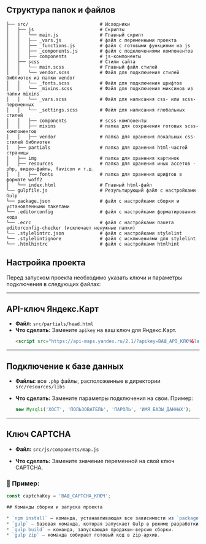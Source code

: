 ## Структура папок и файлов

```
├── src/                          # Исходники
│   ├── js                        # Скрипты
│   │   └── main.js               # Главный скрипт
│   │   ├── _vars.js              # файл с переменными проекта
│   │   ├── _functions.js         # файл с готовыми функциями на js
│   │   ├── _components.js        # файл с подключениями компонентов
│   │   ├── components            # js-компоненты
│   ├── scss                      # Стили сайта
│   │   └── main.scss             # Главный файл стилей
│   │   └── vendor.scss           # Файл для подключения стилей библиотек из папки vendor
│   │   └── _fonts.scss           # Файл для подключения шрифтов
│   │   └── _mixins.scss          # Файл для подключения миксинов из папки mixins
│   │   └── _vars.scss            # Файл для написания css- или scss-переменных
│   │   └── _settings.scss        # Файл для написания глобальных стилей
│   │   ├── components            # scss-компоненты
│   │   ├── mixins                # папка для сохранения готовых scss-компонентов
│   │   ├── vendor                # папка для хранения локальных css-стилей библиотек
│   ├── partials                  # папка для хранения html-частей страницы
│   ├── img                       # папка для хранения картинок
│   ├── resources                 # папка для хранения иных ассетов - php, видео-файлы, favicon и т.д.
│   │   ├── fonts                 # папка для хранения шрифтов в формате woff2
│   └── index.html                # Главный html-файл
└── gulpfile.js                   # Результирующий файл с настройками Gulp
└── package.json                  # файл с настройками сборки и установленными пакетами
└── .editorconfig                 # файл с настройками форматирования кода
└── .ecrc                         # файл с настройками пакета editorconfig-checker (исключает ненужные папки)
└── .stylelintrc.json             # файл с настройками stylelint
└── .stylelintignore              # файл с исключениями для stylelint
└── .htmlhintrc                   # файл с настройками htmlhint
```

## Настройка проекта

Перед запуском проекта необходимо указать ключи и параметры подключения в следующих файлах:

---

## API-ключ Яндекс.Карт

- **Файл:** `src/partials/head.html`  
- **Что сделать:** Замените `apikey` на ваш ключ для Яндекс.Карт.  
  ```html
  <script src="https://api-maps.yandex.ru/2.1/?apikey=ВАШ_API_КЛЮЧ&lang=ru_RU" type="text/javascript"></script>

---

## Подключение к базе данных

- **Файлы:** все `.php` файлы, расположенные в директории `src/resources/libs`

- **Что сделать:** Замените параметры подключения на свои. Пример:
  ```php
  new Mysqli('ХОСТ', 'ПОЛЬЗОВАТЕЛЬ', 'ПАРОЛЬ', 'ИМЯ_БАЗЫ_ДАННЫХ');

---

## Ключ CAPTCHA

- **Файл:** `src/js/components/map.js`

- **Что сделать:** Замените значение переменной на свой ключ CAPTCHA.

### 🔧 Пример:

```javascript
const captchaKey = 'ВАШ_CAPTCHA_КЛЮЧ';

## Команды сборки и запуска проекта

* `npm install` — команда, устанавливающая все зависимости из `package.json`.
* `gulp` — базовая команда, которая запускает Gulp в режиме разработки.
* `gulp build` — команда, запускающая продакшн-версию сборки.
* `gulp zip` — команда собирает готовый код в zip-архив.
